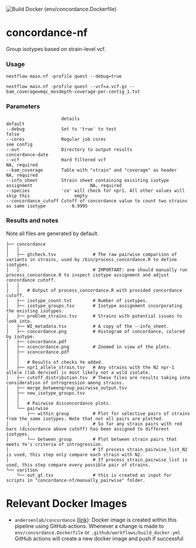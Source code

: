 ![Build Docker (env/concordance.Dockerfile)](https://github.com/AndersenLab/concordance-nf/workflows/Build%20Docker%20(env/concordance.Dockerfile)/badge.svg)

# concordance-nf

Group isotypes based on strain-level vcf.

### Usage
```
nextflow main.nf -profile quest --debug=true

nextflow main.nf -profile quest --vcf=a.vcf.gz --bam_coverage=mqc_mosdepth-coverage-per-contig_1.txt
```

### Parameters
```
                     details                                                                   default
--debug              Set to 'true' to test                                                     false
--cores              Regular job cores                                                         see config
--out                Directory to output results                                               concordance-date
--vcf                Hard filtered vcf                                                         NA, required
--bam_coverage       Table with "strain" and "coverage" as header                              NA, required
--info_sheet         Strain sheet containing exisiting isotype assignment                      NA, required
--species            'ce' will check for npr1. All other values will skip this                 empty
--concordance_cutoff Cutoff of concordance value to count two strains as same isotype          0.9995

```

### Results and notes
Note all files are generated by default. 
```
├── concordance
│   │
│   ├── gtcheck.tsv              # The raw pairwise comparison of variants in strains, used by /bin/process_concordance.R to define isotypes.
│   │                            # IMPORTANT: one should manually run process_concordance.R to inspect isotype assignment and adjust concordance cutoff.
│   │ 
│   │   # Output of process_concordance.R with provided concordance cutoff. 
│   ├── isotype_count.txt        # Number of isotypes.
│   ├── isotype_groups.tsv       # Isotype assignment incorporating the existing isotypes.
│   ├── problem_strains.tsv      # Strains with potential issues to look into.
│   ├── WI_metadata.tsv          # A copy of the --info_sheet.
│   ├── concordance.png          # Histogram of concordance, colored by isotype.
│   ├── concordance.pdf
│   ├── xconcordance.png         # Zoomed in view of the plots.
│   ├── xconcordance.pdf
│   │ 
│   │   # Results of checks Ye added. 
│   ├── npr1_allele_strain.tsv   # Any strains with the N2 npr-1 allele (lab dervied) is most likely not a wild isolate. 
│   ├── cutoff_distribution.tsv  # These files are results taking into consideration of introgression among strains.
│   ├── merge_betweengroup_pairwise_output.tsv
│   ├── new_isotype_groups.tsv
│   │ 
│   │   # Pairwise disconcordance plots.
│   └── pairwise
│       ├── within_group         # Plot for selective pairs of strains from the same isotypes. Note that not all pairs are plotted.
│       │                        # So far any strain pairs with red bars (discordance above cutoff) has been assigned to different isotypes. 
│       └── between_group        # Plot between strain pairs that meets Ye's criteria of introgression.
│                                # If process strain_pairwise_list_N2 is used, this step only compare each strain with N2.
│                                # If process strain_pairwise_list is used, this step compare every possible pair of strains.
└── varition
    └── out_gt.tsv               # this is created as input for scripts in "concordance-nf/manually_pairwise" folder.
```

# Relevant Docker Images

* `andersenlab/concordance` ([link](https://hub.docker.com/r/andersenlab/concordance)): Docker image is created within this pipeline using GitHub actions. Whenever a change is made to `env/concordance.Dockerfile` or `.github/workflows/build_docker.yml` GitHub actions will create a new docker image and push if successful

